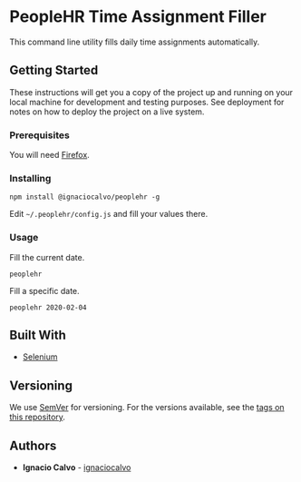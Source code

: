 # PeopleHR Time Assignment Filler

This command line utility fills daily time assignments automatically.

## Getting Started

These instructions will get you a copy of the project up and running on your local machine for development and testing purposes. See deployment for notes on how to deploy the project on a live system.

### Prerequisites

You will need [Firefox](https://firefox.com/).

### Installing

```
npm install @ignaciocalvo/peoplehr -g
```

Edit `~/.peoplehr/config.js` and fill your values there.

### Usage

Fill the current date.
```
peoplehr
```

Fill a specific date.
```
peoplehr 2020-02-04
```



## Built With

* [Selenium](https://www.npmjs.com/package/selenium-webdriver/)

## Versioning

We use [SemVer](http://semver.org/) for versioning. For the versions available, see the [tags on this repository](https://github.com/your/project/tags). 

## Authors

* **Ignacio Calvo** - [ignaciocalvo](https://github.com/ignaciocalvo)
